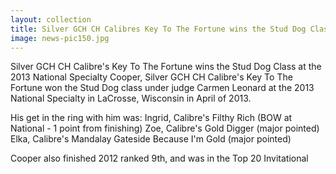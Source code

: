 ```yaml
---
layout: collection
title: Silver GCH CH Calibres Key To The Fortune wins the Stud Dog Class at the 2013 National Specialty
image: news-pic150.jpg
---
```

Silver GCH CH Calibre's Key To The Fortune wins the Stud Dog Class at the 2013 National Specialty
 Cooper, Silver GCH CH Calibre's Key To The Fortune won the Stud Dog class under judge Carmen Leonard at the 2013 National Specialty in LaCrosse, Wisconsin in April of 2013.
 
 His get in the ring with him was:
 Ingrid, Calibre's Filthy Rich (BOW at National - 1 point from finishing)
 Zoe, Calibre's Gold Digger (major pointed)
 Elka, Calibre's Mandalay Gateside Because I'm Gold (major pointed)
 
 Cooper also finished 2012 ranked 9th, and was in the Top 20 Invitational
